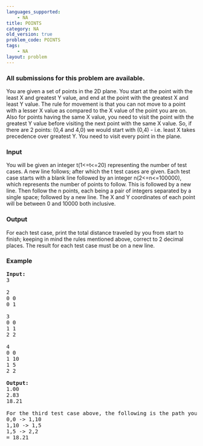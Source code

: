 ```yaml
---
languages_supported:
    - NA
title: POINTS
category: NA
old_version: true
problem_code: POINTS
tags:
    - NA
layout: problem
---
```

###  All submissions for this problem are available. 

You are given a set of points in the 2D plane. You start at the point with the least X and greatest Y value, and end at the point with the greatest X and least Y value. The rule for movement is that you can not move to a point with a lesser X value as compared to the X value of the point you are on. Also for points having the same X value, you need to visit the point with the greatest Y value before visiting the next point with the same X value. So, if there are 2 points: (0,4 and 4,0) we would start with (0,4) - i.e. least X takes precedence over greatest Y. You need to visit every point in the plane.

### Input

You will be given an integer t(1&lt;=t&lt;=20) representing the number of test cases. A new line follows; after which the t test cases are given. Each test case starts with a blank line followed by an integer n(2&lt;=n&lt;=100000), which represents the number of points to follow. This is followed by a new line. Then follow the n points, each being a pair of integers separated by a single space; followed by a new line. The X and Y coordinates of each point will be between 0 and 10000 both inclusive.

### Output

For each test case, print the total distance traveled by you from start to finish; keeping in mind the rules mentioned above, correct to 2 decimal places. The result for each test case must be on a new line.

### Example

<pre>
<b>Input:</b>
3

2
0 0
0 1

3
0 0
1 1
2 2

4
0 0
1 10
1 5
2 2

<b>Output:</b>
1.00
2.83
18.21

For the third test case above, the following is the path you must take:
0,0 -> 1,10  
1,10 -> 1,5
1,5 -> 2,2
= 18.21
</pre>